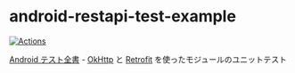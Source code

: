 # android-restapi-test-example

[![Actions](https://github.com/ykws/android-restapi-test-example/workflows/Android%20CI/badge.svg)](https://github.com/ykws/android-restapi-test-example/actions)

[Android テスト全書](https://peaks.cc/books/android_testing) - [OkHttp](https://square.github.io/okhttp/) と [Retrofit](https://square.github.io/retrofit/) を使ったモジュールのユニットテスト

